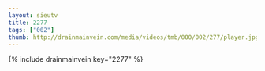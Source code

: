 ```yaml
--- 
layout: sieutv
title: 2277
tags: ["002"]
thumb: http://drainmainvein.com/media/videos/tmb/000/002/277/player.jpg
---
```

{% include drainmainvein key="2277" %} 

